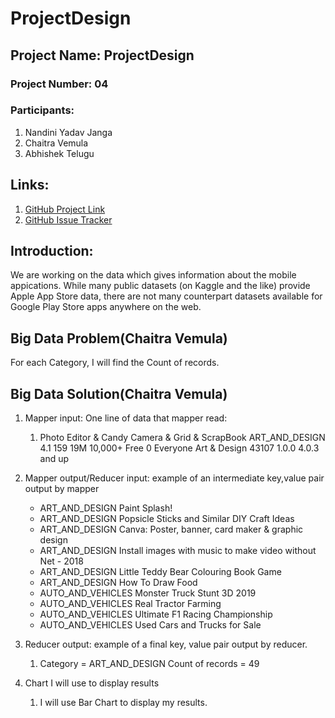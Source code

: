 # ProjectDesign
## Project Name: ProjectDesign
### Project Number: 04
### Participants:
1. Nandini Yadav Janga
1. Chaitra Vemula
1. Abhishek Telugu
## Links:
1. [GitHub Project Link](https://github.com/nandiniyadavjanga/ProjectDesign)
1. [GitHub Issue Tracker](https://github.com/nandiniyadavjanga/ProjectDesign/issues)
## Introduction: 
We are working on the data which gives information about the mobile appications. While many public datasets (on Kaggle and the like) provide Apple App Store data, there are not many counterpart datasets available for Google Play Store apps anywhere on the web. 







## Big Data Problem(Chaitra Vemula)
For each Category, I will find the Count of records.
## Big Data Solution(Chaitra Vemula)
1. Mapper input: One line of data that mapper read:
   1. Photo Editor & Candy Camera & Grid & ScrapBook	ART_AND_DESIGN	4.1	159	19M	10,000+	Free	0	Everyone	Art & Design	43107	1.0.0	         4.0.3 and up	
2. Mapper output/Reducer input: example of an intermediate key,value pair output by mapper
      - ART_AND_DESIGN        Paint Splash!  
      - ART_AND_DESIGN        Popsicle Sticks and Similar DIY Craft Ideas
      - ART_AND_DESIGN        Canva: Poster, banner, card maker & graphic design
      - ART_AND_DESIGN        Install images with music to make video without Net - 2018
      - ART_AND_DESIGN        Little Teddy Bear Colouring Book Game
      - ART_AND_DESIGN        How To Draw Food
      - AUTO_AND_VEHICLES     Monster Truck Stunt 3D 2019
      - AUTO_AND_VEHICLES     Real Tractor Farming
      - AUTO_AND_VEHICLES     Ultimate F1 Racing Championship
      - AUTO_AND_VEHICLES     Used Cars and Trucks for Sale

3. Reducer output:  example of a final key, value pair output by reducer.
   1. Category = ART_AND_DESIGN     Count of records = 49
   
4. Chart I will use to display results
   1. I will use Bar Chart to display my results.


